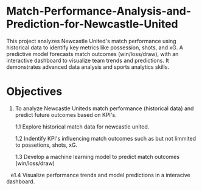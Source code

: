 # Match-Performance-Analysis-and-Prediction-for-Newcastle-United
This project analyzes Newcastle United's match performance using historical data to identify key metrics like possession, shots, and xG. A predictive model forecasts match outcomes (win/loss/draw), with an interactive dashboard to visualize team trends and predictions. It demonstrates advanced data analysis and sports analytics skills.


# Objectives
1. To analyze Newcastle Uniteds match performance (historical data) and predict future outcomes based on KPI's.

   1.1 Explore historical match data for newcastle united.

   1.2 Indentify KPI's influencing match outcomes such as but not limmited to possetions, shots, xG.

   1.3 Develop a machine learning model to predict match outcomes (win/loss/draw)

   e1.4 Visualize performance trends and model predictions in a interacive dashboard.
